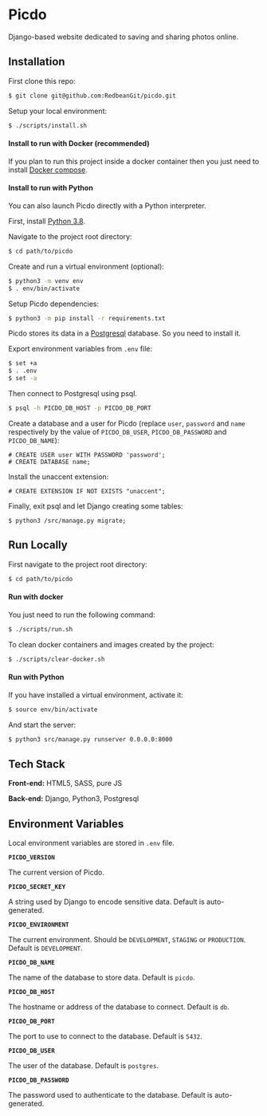 
# Picdo

Django-based website dedicated to saving and sharing photos online.


## Installation

First clone this repo:

```bash
$ git clone git@github.com:RedbeanGit/picdo.git
```

Setup your local environment:

```bash
$ ./scripts/install.sh
```

#### Install to run with Docker (recommended)

If you plan to run this project inside a docker container then you just need to
install [Docker compose](https://docs.docker.com/get-docker/).

#### Install to run with Python

You can also launch Picdo directly with a Python interpreter.

First, install [Python 3.8](https://www.python.org/downloads/).

Navigate to the project root directory:

```bash
$ cd path/to/picdo
```

Create and run a virtual environment (optional):

```bash
$ python3 -m venv env
$ . env/bin/activate
```

Setup Picdo dependencies:

```bash
$ python3 -m pip install -r requirements.txt
```

Picdo stores its data in a [Postgresql](https://www.postgresql.org/) database.
So you need to install it.

Export environment variables from `.env` file:

```bash
$ set +a
$ . .env
$ set -a
```

Then connect to Postgresql using psql.

```bash
$ psql -h PICDO_DB_HOST -p PICDO_DB_PORT
```

Create a database and a user for Picdo (replace `user`, `password` and `name` respectively by the value of `PICDO_DB_USER`, `PICDO_DB_PASSWORD` and `PICDO_DB_NAME`):

```psql
# CREATE USER user WITH PASSWORD 'password';
# CREATE DATABASE name;
```

Install the unaccent extension:

```psql
# CREATE EXTENSION IF NOT EXISTS "unaccent";
```

Finally, exit psql and let Django creating some tables:

```psql
$ python3 /src/manage.py migrate;
```
## Run Locally

First navigate to the project root directory:

```bash
$ cd path/to/picdo
```

#### Run with docker

You just need to run the following command:

```bash
$ ./scripts/run.sh
```

To clean docker containers and images created by the project:

```bash
$ ./scripts/clear-docker.sh
```

#### Run with Python

If you have installed a virtual environment, activate it:

```bash
$ source env/bin/activate
```

And start the server:

```bash
$ python3 src/manage.py runserver 0.0.0.0:8000
```
## Tech Stack

**Front-end:** HTML5, SASS, pure JS

**Back-end:** Django, Python3, Postgresql
## Environment Variables

Local environment variables are stored in `.env` file.

**`PICDO_VERSION`**

The current version of Picdo.

**`PICDO_SECRET_KEY`**

A string used by Django to encode sensitive data. Default is auto-generated.

**`PICDO_ENVIRONMENT`**

The current environment. Should be `DEVELOPMENT`, `STAGING` or `PRODUCTION`. Default is `DEVELOPMENT`.

**`PICDO_DB_NAME`**

The name of the database to store data. Default is `picdo`.

**`PICDO_DB_HOST`**

The hostname or address of the database to connect. Default is `db`.

**`PICDO_DB_PORT`**

The port to use to connect to the database. Default is `5432`.

**`PICDO_DB_USER`**

The user of the database. Default is `postgres`.

**`PICDO_DB_PASSWORD`**

The password used to authenticate to the database. Default is auto-generated.